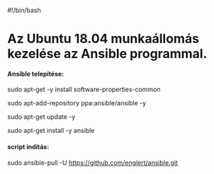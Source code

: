 #!/bin/bash
# Az Ubuntu 18.04 munkaállomás kezelése az Ansible programmal.

#### Ansible telepítése:

sudo apt-get -y install software-properties-common

sudo apt-add-repository ppa:ansible/ansible -y

sudo apt-get update -y

sudo apt-get install -y ansible

#### script indítás:

sudo ansible-pull -U https://github.com/englert/ansible.git

